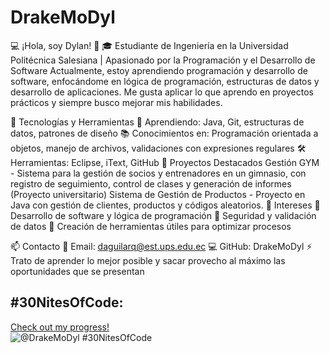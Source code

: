 # DrakeMoDyl
💻 ¡Hola, soy Dylan! 🚀
🎓 Estudiante de Ingeniería en la Universidad Politécnica Salesiana | Apasionado por la Programación y el Desarrollo de Software
Actualmente, estoy aprendiendo programación y desarrollo de software, enfocándome en lógica de programación, estructuras de datos y desarrollo de aplicaciones. Me gusta aplicar lo que aprendo en proyectos prácticos y siempre busco mejorar mis habilidades.

🚀 Tecnologías y Herramientas
🌱 Aprendiendo: Java, Git, estructuras de datos, patrones de diseño
📚 Conocimientos en: Programación orientada a objetos, manejo de archivos, validaciones con expresiones regulares
🛠 Herramientas: Eclipse, iText, GitHub
📌 Proyectos Destacados
Gestión GYM - Sistema para la gestión de socios y entrenadores en un gimnasio, con registro de seguimiento, control de clases y generación de informes (Proyecto universitario)
Sistema de Gestión de Productos - Proyecto en Java con gestión de clientes, productos y códigos aleatorios.
🎯 Intereses
🔹 Desarrollo de software y lógica de programación
🔹 Seguridad y validación de datos
🔹 Creación de herramientas útiles para optimizar procesos

📫 Contacto
📧 Email: daguilarq@est.ups.edu.ec
💻 GitHub: DrakeMoDyl
⚡ Trato de aprender lo mejor posible y sacar provecho al máximo las oportunidades que se presentan

## #30NitesOfCode:
  [Check out my progress!](https://www.codedex.io/@DrakeMoDyl/30-nites-of-code)  
  ![@DrakeMoDyl #30NitesOfCode](https://www.codedex.io/api/petStatus?user=DrakeMoDyl)
